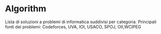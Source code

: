 # Algorithm
Lista di soluzioni a problemi di informatica suddivisi per categoria.
Principali fonti dei problemi: Codeforces, UVA, IOI, USACO, SPOJ, OII,WCIPEG
